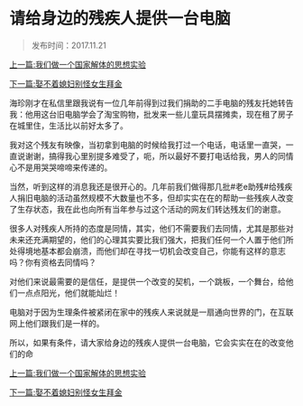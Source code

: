 # 请给身边的残疾人提供一台电脑



> 发布时间：2017.11.21



[上一篇:我们做一个国家解体的思想实验](/social/article112)  

[下一篇:娶不着媳妇别怪女生拜金](/social/article114) 



海珍刚才在私信里跟我说有一位几年前得到过我们捐助的二手电脑的残友托她转告我：他用这台旧电脑学会了淘宝购物，批发来一些儿童玩具摆摊卖，现在租了房子在城里住，生活比以前好太多了。

我对这个残友有映像，当初拿到电脑的时候给我打过一个电话，电话里一直哭，一直说谢谢，搞得我心里别提多难受了，呃，所以最好不要打电话给我，男人的同情心不是用哭哭啼啼来传递的。

当然，听到这样的消息我还是很开心的。几年前我们做得那几批#老e助残#给残疾人捐旧电脑的活动虽然规模不大数量也不多，但却实实在在的帮助一些残疾人改变了生存状态，我在此也向所有当年参与过这个活动的网友们转达残友们的谢意。

很多人对残疾人所持的态度是同情，其实，他们不需要我们去同情，尤其是那些对未来还充满期望的，他们的心理其实要比我们强大，把我们任何一个人置于他们所处得境地基本都会崩溃，而他们却在寻找一切机会改变自己，你能有这样的意志吗？你有资格去同情吗？

对他们来说最需要的是信任，是提供一个改变的契机，一个跳板，一个舞台，给他们一点点阳光，他们就能灿烂！

电脑对于因为生理条件被紧闭在家中的残疾人来说就是一扇通向世界的门，在互联网上他们跟我们是一样的。

所以，如果有条件，请大家给身边的残疾人提供一台电脑，它会实实在在的改变他们的命



[上一篇:我们做一个国家解体的思想实验](/social/article112)  

[下一篇:娶不着媳妇别怪女生拜金](/social/article114) 

